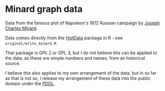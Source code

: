 # Minard graph data

Data from the famous plot of Napoleon's 1812 Russian campaign by [Joseph
Charles Minard](https://en.wikipedia.org/wiki/Charles_Joseph_Minard).

Data comes directly from the
[HistData](https://cran.r-project.org/web/packages/HistData/index.html)
package in R - see `original/write_minard.R`.

That package is GPL 2 or GPL 3, but I do not believe this can be applied to
the data, as these are simple numbers and names, from an historical source.

I believe this also applies to my own arrangement of the data, but in so far
as that is not so, I release my arrangement of these data into the public
domain under the [PDDL](https://opendatacommons.org/licenses/pddl/index.html).
